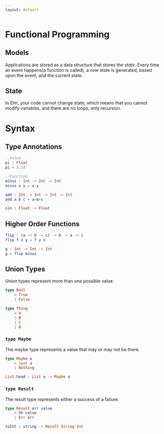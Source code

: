 ```yaml
---
layout: default
---
```

# Functional Programming

## Models
Applications are stored as a data structure that stores the *state*.
Every time an event happens(a function is called), a *new* state is generated,
based upon the event, and the current state.

## State
In Elm, your code cannot change state, which means that you cannot modify
variables, and there are no loops, only recursion.


# Syntax

## Type Annotations
```elm
--Value
pi : Float
pi = 3.14

--Function
minus : Int -> Int -> Int
minus x y = x-y

add : Int -> Int -> Int -> Int
add a b c = a+b+c

sin : Float -> Float

```

## Higher Order Functions
```elm
flip : (a -> b -> c) -> b -> a -> c
flip f x y = f y x

g : Int -> Int -> Int
g = flip minus
```

## Union Types
Union types represent more than one possible value.
```elm
type Bool
	= True
	| False

type Thing
	= A
	| B
	| C
	| D
```

### `type Maybe`
The maybe type represents a value that may or may not be there.
```elm
type Maybe a
	= Just a
	| Nothing

List.head : List a -> Maybe a
```
### `type Result`
The result type represents either a success of a failure.
```elm
type Result err value
	= Ok value
	| Err err

toInt : string -> Result String Int
```
